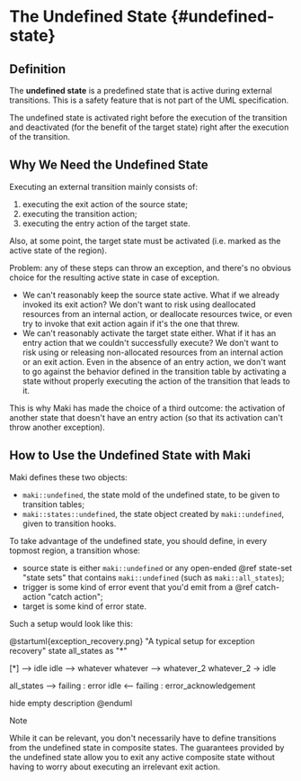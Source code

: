 # The Undefined State {#undefined-state}

## Definition

The **undefined state** is a predefined state that is active during external transitions. This is a safety feature that is not part of the UML specification.

The undefined state is activated right before the execution of the transition and deactivated (for the benefit of the target state) right after the execution of the transition.

## Why We Need the Undefined State

Executing an external transition mainly consists of:
1. executing the exit action of the source state;
2. executing the transition action;
3. executing the entry action of the target state.

Also, at some point, the target state must be activated (i.e. marked as the active state of the region).

Problem: any of these steps can throw an exception, and there's no obvious choice for the resulting active state in case of exception.
* We can't reasonably keep the source state active. What if we already invoked its exit action? We don't want to risk using deallocated resources from an internal action, or deallocate resources twice, or even try to invoke that exit action again if it's the one that threw.
* We can't reasonably activate the target state either. What if it has an entry action that we couldn't successfully execute? We don't want to risk using or releasing non-allocated resources from an internal action or an exit action. Even in the absence of an entry action, we don't want to go against the behavior defined in the transition table by activating a state without properly executing the action of the transition that leads to it.

This is why Maki has made the choice of a third outcome: the activation of another state that doesn't have an entry action (so that its activation can't throw another exception).

## How to Use the Undefined State with Maki

Maki defines these two objects:
* `maki::undefined`, the state mold of the undefined state, to be given to transition tables;
* `maki::states::undefined`, the state object created by `maki::undefined`, given to transition hooks.

To take advantage of the undefined state, you should define, in every topmost region, a transition whose:
* source state is either `maki::undefined` or any open-ended @ref state-set "state sets" that contains `maki::undefined` (such as `maki::all_states`);
* trigger is some kind of error event that you'd emit from a @ref catch-action "catch action";
* target is some kind of error state.

Such a setup would look like this:

@startuml{exception_recovery.png} "A typical setup for exception recovery"
state all_states as "*"

[*] --> idle
idle --> whatever
whatever --> whatever_2
whatever_2 -> idle

all_states --> failing : error
idle <-- failing : error_acknowledgement

hide empty description
@enduml

> [!note]
> While it can be relevant, you don't necessarily have to define transitions from the undefined state in composite states. The guarantees provided by the undefined state allow you to exit any active composite state without having to worry about executing an irrelevant exit action.
